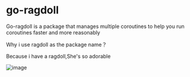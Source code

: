 # go-ragdoll
Go-ragdoll is a package that manages multiple coroutines to help you run coroutines faster and more reasonably

Why i use ragdoll as the package name？

Because i have a ragdoll,She's so adorable

![image](https://user-images.githubusercontent.com/76086546/173734237-0115097f-051e-4894-b442-29bb824e8ea8.png)
